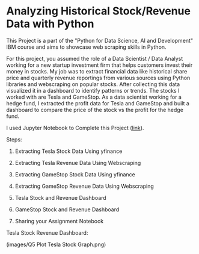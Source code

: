 # Analyzing Historical Stock/Revenue Data with Python

This Project is a part of the "Python for Data Science, AI and Development" IBM course and aims to showcase web scraping skills in Python.

For this project, you assumed the role of a Data Scientist / Data Analyst working for a new startup investment firm that helps customers invest their money in stocks. My job was to extract financial data like historical share price and quarterly revenue reportings from various sources using Python libraries and webscraping on popular stocks. After collecting this data 
visualized it in a dashboard to identify patterns or trends. The stocks I worked with are Tesla and GameStop. As a data scientist working for a hedge fund, I extracted the profit data for Tesla and GameStop and built a dashboard to compare the price of the stock vs the profit for the hedge fund.

I used Jupyter Notebook to Complete this Project ([link](http://localhost:8888/notebooks/Desktop/IBM%20Data%20Analyst/Python%20Project%20for%20Data%20Science/Analyzing%20Historical%20Stock_Revenue%20Data%20Project.ipynb)).

Steps:

1. Extracting Tesla Stock Data Using yfinance

2. Extracting Tesla Revenue Data Using Webscraping
  
3. Extracting GameStop Stock Data Using yfinance
 
4. Extracting GameStop Revenue Data Using Webscraping
  
5. Tesla Stock and Revenue Dashboard
   
6. GameStop Stock and Revenue Dashboard
   
7. Sharing your Assignment Notebook

Tesla Stock Revenue Dashboard:

(images/Q5 Plot Tesla Stock Graph.png)
